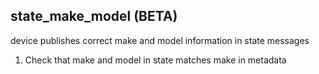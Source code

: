 
## state_make_model (BETA)

device publishes correct make and model information in state messages

1. Check that make and model in state matches make in metadata
